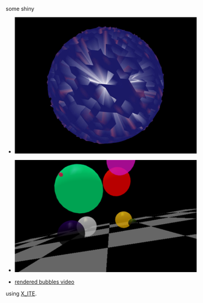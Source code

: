 some shiny

* [![globe](art.jpg)](../../advancedViewer.html?model=./2002/decorations/art.x3d)

* [![bubbles](bubbles.png)](../../advancedViewer.html?model=./2002/decorations/bubbles.wrl)

* [rendered bubbles video](https://youtu.be/vNZiSixqZMo)

using [X_ITE](create3000.de/x_ite).
